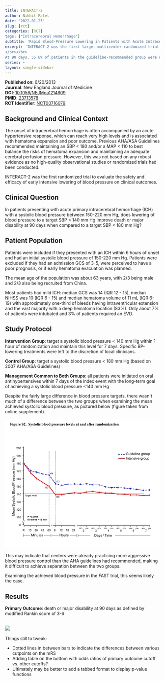 ```yaml
---
title: INTERACT-2
author: Nikhil Patel
date: '2022-01-23'
slug: [rct]
categories: [RCT]
tags: ["Intracerebral Hemorrhage"]
subtitle: 'Rapid Blood-Pressure Lowering in Patients with Acute Intracerebral Hemorrhage'
excerpt: 'INTERACT-2 was the first large, multicenter randomized trial to evaluate the effect of rapidly lowering blood pressure to a specific target in patients presenting with acute intracerebral hemorrhage within 6 hours of symptom onset. 2839 patients were randomized to achieve a blood pressure target of < 180 mm Hg (at that time, guideline-based treatment) or < 140 mm Hg (intensive blood pressure control).
</br></br>
At 90 days, 55.6% of patients in the guideline-recommended group were dead or severely disabled, compared to 52% of patients in the intensive-treatment group. This translated to an **OR 0.87 (95% CI 0.75 - 1.01)** in favor of the intensive-treatment group. This data is consistent with up to a 1% increase or a 25% decrease in the risk of death or major disability.'
series: ~
layout: single-sidebar
---
```


**Published on**: 6/20/2013  
**Journal**: New England Journal of Medicine  
**DOI**: [10.1056/NEJMoa1214609](doi.org/10.1056/NEJMoa1214609)  
**PMID**: [23713578](https://pubmed.ncbi.nlm.nih.gov/23713578)  
**RCT Identifier**: [NCT00716079](http://clinicaltrials.gov/show/NCT00716079)

## Background and Clinical Context

The onset of intracerebral hemorrhage is often accompanied by an acute hypertensive response, which can reach very high levels and is associated with hematoma expansion and poor outcome. Previous AHA/ASA Guidelines recommended maintaining an SBP \< 180 and/or a MAP \< 110 to best balance the risks of hematoma expansion and maintaining an adequate cerebral perfusion pressure. However, this was not based on any robust evidence as no high-quality observational studies or randomized trials had been conducted.

INTERACT-2 was the first randomized trial to evaluate the safety and efficacy of early intensive lowering of blood pressure on clinical outcomes.

## Clinical Question

In patients presenting with acute primary intracerebral hemorrhage (ICH) with a systolic blood pressure between 150-220 mm Hg, does lowering of blood pressure to a target SBP \< 140 mm Hg improve death or major disability at 90 days when compared to a target SBP \< 180 mm Hg?

## Patient Population

Patients were included if they presented with an ICH within 6 hours of onset and had an initial systolic blood pressure of 150-220 mm Hg. Patients were excluded if they had an admission GCS of 3-5, were perceived to have a poor prognosis, or if early hematoma evacuation was planned.

The mean age of the population was about 63 years, with 2/3 being male and 2/3 also being recruited from China.

Most patients had mild ICH: median GCS was 14 (IQR 12 - 15), median NIHSS was 10 (IQR 6 - 15) and median hematoma volume of 11 mL (IQR 6-19) with approximately one-third of bleeds having intraventricular extension and the vast majority with a deep hematoma location (83%). Only about 7% of patients were intubated and 3% of patients required an EVD.

## Study Protocol

**Intervention Group**: target a systolic blood pressure \< 140 mm Hg within 1 hour of randomization and maintain this level for 7 days. Specific BP-lowering treatments were left to the discretion of local clinicians.

**Control Group:** target a systolic blood pressure \< 180 mm Hg (based on 2007 AHA/ASA Guidelines)

**Management Common to Both Groups**: all patients were initiated on oral antihypertensives within 7 days of the index event with the long-term goal of achieving a systolic blood pressure \<140 mm Hg

Despite the fairly large difference in blood pressure targets, there wasn't much of a difference between the two groups when examining the mean achieved systolic blood pressure, as pictured below (figure taken from online supplement).  

![](images/INTERACT-2%20Figure%20S2.%20Mean%20Achieved%20SBP.png "Supplemental Figure")  

This may indicate that centers were already practicing more aggressive blood pressure control than the AHA guidelines had recommended, making it difficult to achieve separation between the two groups.

Examining the achieved blood pressure in the FAST trial, this seems likely the case.





## Results

**Primary Outcome**: death or major disability at 90 days as defined by modified Rankin score of 3-6  
</br>

<img src="{{< blogdown/postref >}}index_files/figure-html/unnamed-chunk-1-1.png" width="960" />

Things still to tweak:

-   Dotted lines in between bars to indicate the differences between various cutpoints on the mRS
-   Adding table on the bottom with odds ratios of primary outcome cutoff vs. other cutoffs?
-   Ultimately may be better to add a tabbed format to display p-value functions
